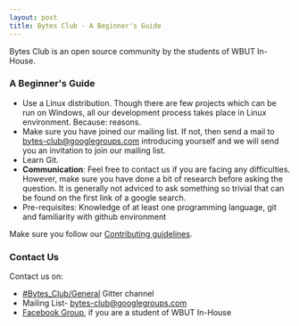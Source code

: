 ```yaml
---
layout: post
title: Bytes Club - A Beginner's Guide
---
```


Bytes Club is an open source community by the students of WBUT In-House.

### A Beginner's Guide

* Use a Linux distribution. Though there are few projects which can be run on Windows, all our development process takes place in Linux environment. Because: reasons.
* Make sure you have joined our mailing list. If not, then send a mail to [bytes-club@googlegroups.com](mailto:bytes-club@googlegroups.com) introducing yourself and we will send you an invitation to join our mailing list.
* Learn Git.
* **Communication**: Feel free to contact us if you are facing any difficulties. However, make sure you have done a bit of research before asking the question. It is generally not adviced to ask something so trivial that can be found on the first link of a google search.
* Pre-requisites: Knowledge of at least one programming language, git and familiarity with github environment


Make sure you follow our [Contributing guidelines](/contributing).

### Contact Us

Contact us on: 

* [#Bytes_Club/General](https://gitter.im/Bytes_Club/General) Gitter channel
* Mailing List- [bytes-club@googlegroups.com](mailto:bytes-club@googlegroups.com)
* [Facebook Group](https://www.facebook.com/groups/718359538212066/), if you are a student of WBUT In-House

